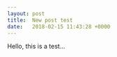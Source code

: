 ```yaml
---
layout: post
title:  New post test
date:   2018-02-15 11:43:28 +0000
---
```



Hello, this is a test...